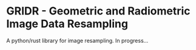 # GRIDR - Geometric and Radiometric Image Data Resampling
A python/rust library for image resampling. In progress...